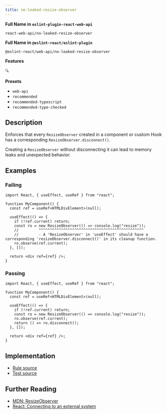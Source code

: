 ```yaml
---
title: no-leaked-resize-observer
---
```


**Full Name in `eslint-plugin-react-web-api`**

```plain copy
react-web-api/no-leaked-resize-observer
```

**Full Name in `@eslint-react/eslint-plugin`**

```plain copy
@eslint-react/web-api/no-leaked-resize-observer
```

**Features**

`🔍`

**Presets**

- `web-api`
- `recommended`
- `recommended-typescript`
- `recommended-type-checked`

## Description

Enforces that every `ResizeObserver` created in a component or custom Hook has a corresponding `ResizeObserver.disconnect()`.

Creating a `ResizeObserver` without disconnecting it can lead to memory leaks and unexpected behavior.

## Examples

### Failing

```tsx
import React, { useEffect, useRef } from "react";

function MyComponent() {
  const ref = useRef<HTMLDivElement>(null);

  useEffect(() => {
    if (!ref.current) return;
    const ro = new ResizeObserver(() => console.log("resize"));
    //         ^^^^^^^^^^^^^^^^^^^^^^^^^^^^^^^^^^^^^^^^^^^^^^^
    //         - A 'ResizeObserver' in 'useEffect' should have a corresponding 'resizeObserver.disconnect()' in its cleanup function.
    ro.observe(ref.current);
  }, []);

  return <div ref={ref} />;
}
```

### Passing

```tsx
import React, { useEffect, useRef } from "react";

function MyComponent() {
  const ref = useRef<HTMLDivElement>(null);

  useEffect(() => {
    if (!ref.current) return;
    const ro = new ResizeObserver(() => console.log("resize"));
    ro.observe(ref.current);
    return () => ro.disconnect();
  }, []);

  return <div ref={ref} />;
}
```

## Implementation

- [Rule source](https://github.com/Rel1cx/eslint-react/tree/main/packages/plugins/eslint-plugin-react-web-api/src/rules/no-leaked-resize-observer.ts)
- [Test source](https://github.com/Rel1cx/eslint-react/tree/main/packages/plugins/eslint-plugin-react-web-api/src/rules/no-leaked-resize-observer.spec.ts)

## Further Reading

- [MDN: ResizeObserver](https://developer.mozilla.org/en-US/docs/Web/API/ResizeObserver)
- [React: Connecting to an external system](https://react.dev/reference/react/useEffect#connecting-to-an-external-system)
